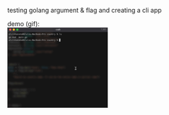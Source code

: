 testing golang argument & flag and creating a cli app

demo (gif):<br>
<img src="./App.gif" width="45%"/>

